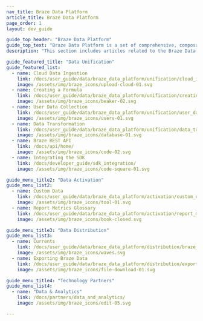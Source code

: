 ```yaml
---
nav_title: Braze Data Platform 
article_title: Braze Data Platform 
page_order: 1
layout: dev_guide

guide_top_header: "Braze Data Platform"
guide_top_text: "Braze Data Platform is a set of comprehensive, composable set of data capabilities and partner integrations that empowers you to create personalized, impactful experiences across the customer lifecycle based on three data related jobs to be done: Data Unification, Data Activation, and Data Distribution.<br><br>**Unify your data** in Braze by consolidating first-party data from any source using APIs, SDKs, and built-in ingestion tools like Cloud Data Ingestion and Data Transformation. <br><br>**Activate your data** by cleaning, organizing, and preparing your data for use. This involves understanding your customers' behaviors and preferences in real-time with user profiles and segments. <br><br> Lastly, **distribute your data** by streaming it to external systems for next-step insights and decisions. By using a combination of features in the Braze Data Platform, you can leverage your data to create meaningful, targeted messages that respond to what your customers do in real-time."
description: "This section includes articles related to the Braze Data Platform." 

guide_featured_title: "Data Unification"
guide_featured_list:
  - name: Cloud Data Ingestion
    link: /docs/user_guide/data/braze_data_platform/unification/cloud_ingestion/
    image: /assets/img/braze_icons/upload-cloud-01.svg
  - name: Creating a Formula
    link: /docs/user_guide/data/braze_data_platform/unification/creating_a_formula/
    image: /assets/img/braze_icons/beaker-02.svg
  - name: User Data Collection
    link: /docs/user_guide/data/braze_data_platform/unification/user_data_collection/
    image: /assets/img/braze_icons/users-01.svg
  - name: Data Transformation
    link: /docs/user_guide/data/braze_data_platform/unification/data_transformation/
    image: /assets/img/braze_icons/database-01.svg
  - name: Braze REST API
    link: /docs/api/home/
    image: /assets/img/braze_icons/code-02.svg
  - name: Integrating the SDK
    link: /docs/developer_guide/sdk_integration/
    image: /assets/img/braze_icons/code-square-01.svg    

guide_menu_title2: "Data Activation"
guide_menu_list2:
  - name: Custom Data
    link: /docs/user_guide/data/braze_data_platform/activation/custom_data/
    image: /assets/img/braze_icons/tool-01.svg
  - name: Report Metrics Glossary
    link: /docs/user_guide/data/braze_data_platform/activation/report_metrics/
    image: /assets/img/braze_icons/book-closed.svg

guide_menu_title3: "Data Distribution"
guide_menu_list3:  
  - name: Currents
    link: /docs/user_guide/data/braze_data_platform/distribution/braze_currents/
    image: /assets/img/braze_icons/waves.svg
  - name: Exporting Braze Data
    link: /docs/user_guide/data/braze_data_platform/distribution/export_braze_data/
    image: /assets/img/braze_icons/file-download-01.svg

guide_menu_title4: "Technology Partners"
guide_menu_list4:  
  - name: "Data & Analytics"
    link: /docs/partners/data_and_analytics/
    image: /assets/img/braze_icons/edit-05.svg

---
```

<br><br>
